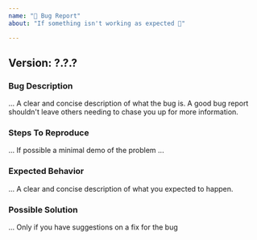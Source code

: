 ```yaml
---
name: "🐛 Bug Report"
about: "If something isn't working as expected 🤔"

---
```

## Version: ?.?.?

### Bug Description
... A clear and concise description of what the bug is. A good bug report shouldn't leave others needing to chase you up for more information.

### Steps To Reproduce
... If possible a minimal demo of the problem ...

### Expected Behavior
... A clear and concise description of what you expected to happen.

### Possible Solution
... Only if you have suggestions on a fix for the bug
